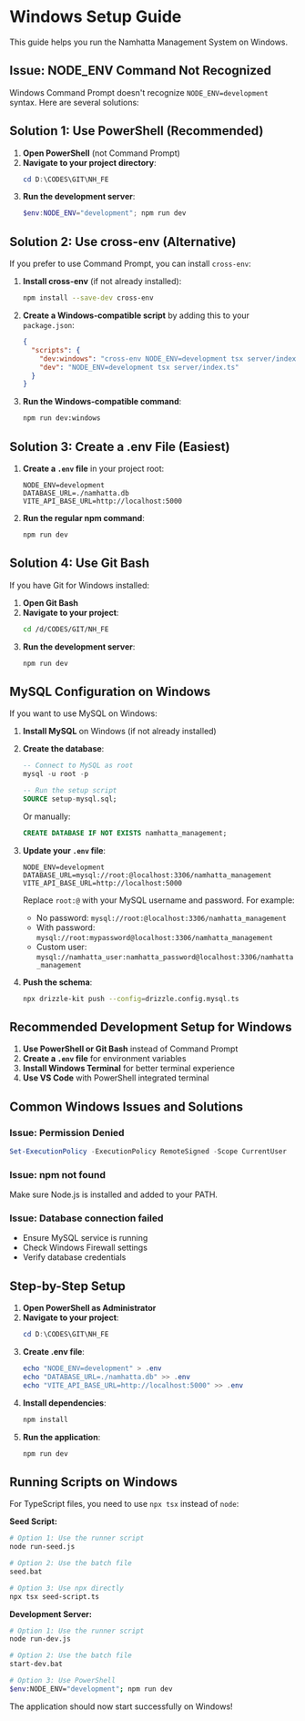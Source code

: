 # Windows Setup Guide

This guide helps you run the Namhatta Management System on Windows.

## Issue: NODE_ENV Command Not Recognized

Windows Command Prompt doesn't recognize `NODE_ENV=development` syntax. Here are several solutions:

## Solution 1: Use PowerShell (Recommended)

1. **Open PowerShell** (not Command Prompt)
2. **Navigate to your project directory**:
   ```powershell
   cd D:\CODES\GIT\NH_FE
   ```
3. **Run the development server**:
   ```powershell
   $env:NODE_ENV="development"; npm run dev
   ```

## Solution 2: Use cross-env (Alternative)

If you prefer to use Command Prompt, you can install `cross-env`:

1. **Install cross-env** (if not already installed):
   ```bash
   npm install --save-dev cross-env
   ```

2. **Create a Windows-compatible script** by adding this to your `package.json`:
   ```json
   {
     "scripts": {
       "dev:windows": "cross-env NODE_ENV=development tsx server/index.ts",
       "dev": "NODE_ENV=development tsx server/index.ts"
     }
   }
   ```

3. **Run the Windows-compatible command**:
   ```bash
   npm run dev:windows
   ```

## Solution 3: Create a .env File (Easiest)

1. **Create a `.env` file** in your project root:
   ```env
   NODE_ENV=development
   DATABASE_URL=./namhatta.db
   VITE_API_BASE_URL=http://localhost:5000
   ```

2. **Run the regular npm command**:
   ```bash
   npm run dev
   ```

## Solution 4: Use Git Bash

If you have Git for Windows installed:

1. **Open Git Bash**
2. **Navigate to your project**:
   ```bash
   cd /d/CODES/GIT/NH_FE
   ```
3. **Run the development server**:
   ```bash
   npm run dev
   ```

## MySQL Configuration on Windows

If you want to use MySQL on Windows:

1. **Install MySQL** on Windows (if not already installed)
2. **Create the database**:
   ```sql
   -- Connect to MySQL as root
   mysql -u root -p
   
   -- Run the setup script
   SOURCE setup-mysql.sql;
   ```
   
   Or manually:
   ```sql
   CREATE DATABASE IF NOT EXISTS namhatta_management;
   ```
3. **Update your `.env` file**:
   ```env
   NODE_ENV=development
   DATABASE_URL=mysql://root:@localhost:3306/namhatta_management
   VITE_API_BASE_URL=http://localhost:5000
   ```
   
   Replace `root:@` with your MySQL username and password. For example:
   - No password: `mysql://root:@localhost:3306/namhatta_management`
   - With password: `mysql://root:mypassword@localhost:3306/namhatta_management`
   - Custom user: `mysql://namhatta_user:namhatta_password@localhost:3306/namhatta_management`

4. **Push the schema**:
   ```bash
   npx drizzle-kit push --config=drizzle.config.mysql.ts
   ```

## Recommended Development Setup for Windows

1. **Use PowerShell or Git Bash** instead of Command Prompt
2. **Create a `.env` file** for environment variables
3. **Install Windows Terminal** for better terminal experience
4. **Use VS Code** with PowerShell integrated terminal

## Common Windows Issues and Solutions

### Issue: Permission Denied
```powershell
Set-ExecutionPolicy -ExecutionPolicy RemoteSigned -Scope CurrentUser
```

### Issue: npm not found
Make sure Node.js is installed and added to your PATH.

### Issue: Database connection failed
- Ensure MySQL service is running
- Check Windows Firewall settings
- Verify database credentials

## Step-by-Step Setup

1. **Open PowerShell as Administrator**
2. **Navigate to your project**:
   ```powershell
   cd D:\CODES\GIT\NH_FE
   ```
3. **Create .env file**:
   ```powershell
   echo "NODE_ENV=development" > .env
   echo "DATABASE_URL=./namhatta.db" >> .env
   echo "VITE_API_BASE_URL=http://localhost:5000" >> .env
   ```
4. **Install dependencies**:
   ```powershell
   npm install
   ```
5. **Run the application**:
   ```powershell
   npm run dev
   ```

## Running Scripts on Windows

For TypeScript files, you need to use `npx tsx` instead of `node`:

**Seed Script:**
```bash
# Option 1: Use the runner script
node run-seed.js

# Option 2: Use the batch file
seed.bat

# Option 3: Use npx directly
npx tsx seed-script.ts
```

**Development Server:**
```bash
# Option 1: Use the runner script
node run-dev.js

# Option 2: Use the batch file
start-dev.bat

# Option 3: Use PowerShell
$env:NODE_ENV="development"; npm run dev
```

The application should now start successfully on Windows!